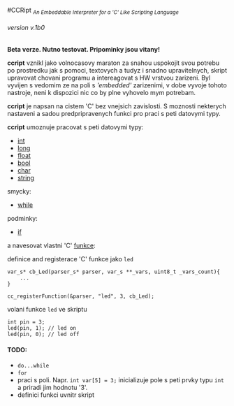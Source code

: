 #CCRipt <sub>*An Embeddable Interpreter for a 'C' Like Scripting Language*</sub>

###### *version* v.1b0


**Beta verze. Nutno testovat. Pripominky jsou vitany!**


**ccript** vznikl jako volnocasovy maraton za snahou uspokojit svou potrebu po prostredku jak s pomoci, textovych a tudyz i snadno upravitelnych, skript upravovat chovani programu a intereagovat s HW vrstvou zarizeni. Byl vyvijen s vedomim ze na poli s *'embedded'* zarizenimi, v dobe vyvoje tohoto nastroje, neni k dispozici nic co by plne vyhovelo mym potrebam.

**ccript** je napsan na cistem 'C' bez vnejsich zavislosti. S moznosti nekterych nastaveni a sadou predpripravenych funkci pro praci s peti datovymi typy.

**ccript** umoznuje pracovat s peti datovymi typy:
 - [int](syntax.numeric.md)
 - [long](syntax.numeric.md)
 - [float](syntax.numeric.md)
 - [bool](syntax.bool.md)
 - [char](syntax.char.md)
 - [string](syntax.string.md)
 
 smycky:
 - [while](syntax.while.md)
 
 podminky:
 - [if](syntax.if.md)
 
 a navesovat vlastni 'C' [funkce](syntax.c_functions.md):
 
 definice and registerace 'C' funkce jako `led`
 
 ```
 var_s* cb_Led(parser_s* parser, var_s **_vars, uint8_t _vars_count){
	 ...
 }
 
 cc_registerFunction(&parser, "led", 3, cb_Led);
 ```

volani funkce `led` ve skriptu

```
int pin = 3;
led(pin, 1); // led on
led(pin, 0); // led off
```

#### TODO:
 - `do...while`
 - `for`
 - praci s poli. Napr. `int var[5] = 3;` inicializuje pole s peti prvky typu `int` a priradi jim hodnotu '3'.
 - definici funkci uvnitr skript

